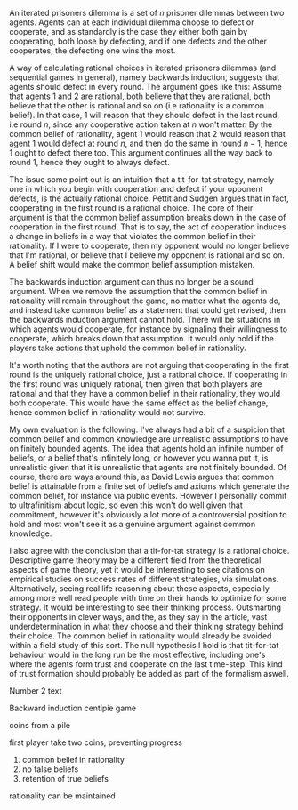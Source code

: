 An iterated prisoners dilemma is a set of $n$ prisoner dilemmas between two agents. Agents can at each individual dilemma choose to defect or cooperate, and as standardly is the case they either both gain by cooperating, both loose by defecting, and if one defects and the other cooperates, the defecting one wins the most. 

A way of calculating rational choices in iterated prisoners dilemmas (and sequential games in general), namely backwards induction, suggests that agents should defect in every round. The argument goes like this: Assume that agents 1 and 2 are rational, both believe that they are rational, both believe that the other is rational and so on (i.e rationality is a common belief). In that case, 1 will reason that they should defect in the last round, i.e round $n$, since any cooperative action taken at $n$ won't matter. By the common belief of rationality, agent 1 would reason that 2 would reason that agent 1 would defect at round $n$, and then do the same in round $n-1$, hence 1 ought to defect there too. This argument continues all the way back to round $1$, hence they ought to always defect.

The issue some point out is an intuition that a tit-for-tat strategy, namely one in which you begin with cooperation and defect if your opponent defects, is the actually rational choice. Pettit and Sudgen argues that in fact, cooperating in the first round is a rational choice. The core of their argument is that the common belief assumption breaks down in the case of cooperation in the first round. That is to say, the act of cooperation induces a change in beliefs in a way that violates the common belief in their rationality. If I were to cooperate, then my opponent would no longer believe that I'm rational, or believe that I believe my opponent is rational and so on. A belief shift would make the common belief assumption mistaken. 

The backwards induction argument can thus no longer be a sound argument. When we remove the assumption that the common belief in rationality will remain throughout the game, no matter what the agents do, and instead take common belief as a statement that could get revised, then the backwards induction argument cannot hold. There will be situations in which agents would cooperate, for instance by signaling their willingness to cooperate, which breaks down that assumption. It would only hold if the players take actions that uphold the common belief in rationality.

It's worth noting that the authors are not arguing that cooperating in the first round is the uniquely rational choice, just a rational choice. If cooperating in the first round was uniquely rational, then given that both players are rational and that they have a common belief in their rationality, they would both cooperate. This would have the same effect as the belief change, hence common belief in rationality would not survive. 

My own evaluation is the following. I've always had a bit of a suspicion that common belief and common knowledge are unrealistic assumptions to have on finitely bounded agents. The idea that agents hold an infinite number of beliefs, or a belief that's infinitely long, or however you wanna put it, is unrealistic given that it is unrealistic that agents are not finitely bounded. Of course, there are ways around this, as David Lewis argues that common belief is attainable from a finite set of beliefs and axioms which generate the common belief, for instance via public events. However I personally commit to ultrafinitism about logic, so even this won't do well given that commitment, however it's obviously a lot more of a controversial position to hold and most won't see it as a genuine argument against common knowledge.

I also agree with the conclusion that a tit-for-tat strategy is a rational choice. Descriptive game theory may be a different field from the theoretical aspects of game theory, yet it would be interesting to see citations on empirical studies on success rates of different strategies, via simulations. Alternatively, seeing real life reasoning about these aspects, especially among more well read people with time on their hands to optimize for some strategy. It would be interesting to see their thinking process. Outsmarting their opponents in clever ways, and the, as they say in the article, vast underdetermination in what they choose and their thinking strategy behind their choice. The common belief in rationality would already be avoided within a field study of this sort. The null hypothesis I hold is that tit-for-tat behaviour would in the long run be the most effective, including one's where the agents form trust and cooperate on the last time-step. This kind of trust formation should probably be added as part of the formalism aswell. 





Number 2 text

Backward induction centipie game

coins from a pile

first player take two coins, preventing progress

1. common belief in rationality
2. no false beliefs
3. retention of true beliefs

rationality can be maintained

